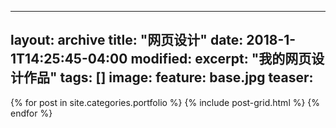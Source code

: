 
---
layout: archive
title: "网页设计"
date: 2018-1-1T14:25:45-04:00
modified:
excerpt: "我的网页设计作品"
tags: []
image: 
  feature: base.jpg
  teaser:
---


<div class="tiles">
{% for post in site.categories.portfolio %}
  {% include post-grid.html %}
{% endfor %}
</div><!-- /.tiles 把所有categories 有 portfolio 的列出来-->